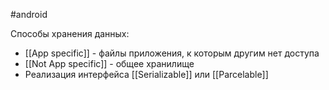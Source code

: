 #android 

Способы хранения данных:
- [[App specific]] - файлы приложения, к которым другим нет доступа
- [[Not App specific]] - общее хранилище
- Реализация интерфейса [[Serializable]] или [[Parcelable]]